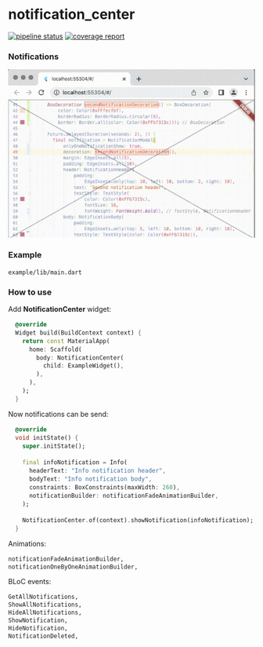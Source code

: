 # notification_center

[![pipeline status](https://gitlab.com/Rasarts/notification_center/badges/master/pipeline.svg)](https://gitlab.com/Rasarts/notification_center/pipelines) [![coverage report](https://gitlab.com/Rasarts/notification_center/badges/master/coverage.svg)](https://gitlab.com/Rasarts/notification_center/commits/master)

### Notifications 
![Notifications preview gif](/preview/preview.gif)

### Example

```
example/lib/main.dart
```

### How to use

Add **NotificationCenter** widget:

```dart
  @override
  Widget build(BuildContext context) {
    return const MaterialApp(
      home: Scaffold(
        body: NotificationCenter(
          child: ExampleWidget(),
        ),
      ),
    );
  }
```

Now notifications can be send:

```dart
  @override
  void initState() {
    super.initState();
    
    final infoNotification = Info(
      headerText: "Info notification header",
      bodyText: "Info notification body",
      constraints: BoxConstraints(maxWidth: 260),
      notificationBuilder: notificationFadeAnimationBuilder,
    );
    
    NotificationCenter.of(context).showNotification(infoNotification);
  }
```

Animations:

```
notificationFadeAnimationBuilder,
notificationOneByOneAnimationBuilder,
```

BLoC events:

```
GetAllNotifications,
ShowAllNotifications,
HideAllNotifications,
ShowNotification,
HideNotification,
NotificationDeleted,
```